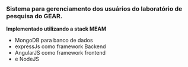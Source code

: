 ### Sistema para gerenciamento dos usuários do laboratório de pesquisa do GEAR.

**Implementado utilizando a stack MEAM**

- MongoDB para banco de dados
- expressJs como framework Backend
- AngularJS como framework frontend
- e NodeJS
